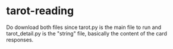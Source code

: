# tarot-reading
Do download both files since tarot.py is the main file to run and tarot_detail.py is the "string" file, basically the content of the card responses.
